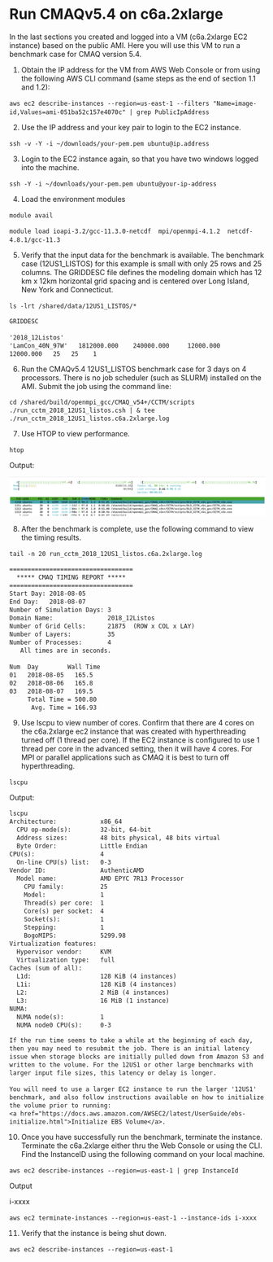 # Run CMAQv5.4 on c6a.2xlarge


In the last sections you created and logged into a VM (c6a.2xlarge EC2 instance) based on the public AMI.  Here you will use this VM to run a benchmark case for CMAQ version 5.4.  

1. Obtain the IP address for the VM from AWS Web Console or from using the following AWS CLI command (same steps as the end of section 1.1 and 1.2):

`aws ec2 describe-instances --region=us-east-1 --filters "Name=image-id,Values=ami-051ba52c157e4070c" | grep PublicIpAddress`

2. Use the IP address and your key pair to login to the EC2 instance.

`ssh -v -Y -i ~/downloads/your-pem.pem ubuntu@ip.address`

3. Login to the EC2 instance again, so that you have two windows logged into the machine.

`ssh -Y -i ~/downloads/your-pem.pem ubuntu@your-ip-address` 

4. Load the environment modules

`module avail`

`module load ioapi-3.2/gcc-11.3.0-netcdf  mpi/openmpi-4.1.2  netcdf-4.8.1/gcc-11.3 `

5. Verify that the input data for the benchmark is available.  The benchmark case (12US1_LISTOS) for this example is small with only 25 rows and 25 columns. The GRIDDESC file defines the modeling domain which has 12 km x 12km horizontal grid spacing and is centered over Long Island, New York and Connecticut.

`ls -lrt /shared/data/12US1_LISTOS/*`

```
GRIDDESC

'2018_12Listos'
'LamCon_40N_97W'   1812000.000    240000.000     12000.000     12000.000   25   25    1
```

6. Run the CMAQv5.4 12US1_LISTOS benchmark case for 3 days on 4 processors. There is no job scheduler (such as SLURM) installed on the AMI.  Submit the job using the command line: 

```
cd /shared/build/openmpi_gcc/CMAQ_v54+/CCTM/scripts
./run_cctm_2018_12US1_listos.csh | & tee ./run_cctm_2018_12US1_listos.c6a.2xlarge.log
```

7. Use HTOP to view performance. 

`htop`

Output:

![Screenshot of HTOP with hyperthreading off](htop_c6a.2xlarge_hyperthreading_off.png)


8. After the benchmark is complete, use the following command to view the timing results.

`tail -n 20 run_cctm_2018_12US1_listos.c6a.2xlarge.log`

```
==================================
  ***** CMAQ TIMING REPORT *****
==================================
Start Day: 2018-08-05
End Day:   2018-08-07
Number of Simulation Days: 3
Domain Name:               2018_12Listos
Number of Grid Cells:      21875  (ROW x COL x LAY)
Number of Layers:          35
Number of Processes:       4
   All times are in seconds.

Num  Day        Wall Time
01   2018-08-05   165.5
02   2018-08-06   165.8
03   2018-08-07   169.5
     Total Time = 500.80
      Avg. Time = 166.93
```

9. Use lscpu to view number of cores. Confirm that there are 4 cores on the c6a.2xlarge ec2 instance that was created with hyperthreading turned off (1 thread per core).  If the EC2 instance is configured to use 1 thread per core in the advanced setting, then it will have 4 cores. For MPI or parallel applications such as CMAQ it is best to turn off hyperthreading.

`lscpu`

Output:

```
lscpu
Architecture:            x86_64
  CPU op-mode(s):        32-bit, 64-bit
  Address sizes:         48 bits physical, 48 bits virtual
  Byte Order:            Little Endian
CPU(s):                  4
  On-line CPU(s) list:   0-3
Vendor ID:               AuthenticAMD
  Model name:            AMD EPYC 7R13 Processor
    CPU family:          25
    Model:               1
    Thread(s) per core:  1
    Core(s) per socket:  4
    Socket(s):           1
    Stepping:            1
    BogoMIPS:            5299.98
Virtualization features: 
  Hypervisor vendor:     KVM
  Virtualization type:   full
Caches (sum of all):     
  L1d:                   128 KiB (4 instances)
  L1i:                   128 KiB (4 instances)
  L2:                    2 MiB (4 instances)
  L3:                    16 MiB (1 instance)
NUMA:                    
  NUMA node(s):          1
  NUMA node0 CPU(s):     0-3
```

```{note}
If the run time seems to take a while at the beginning of each day, then you may need to resubmit the job. There is an initial latency issue when storage blocks are initially pulled down from Amazon S3 and written to the volume. For the 12US1 or other large benchmarks with larger input file sizes, this latency or delay is longer.

You will need to use a larger EC2 instance to run the larger '12US1' benchmark, and also follow instructions available on how to initialize the volume prior to running:
<a href="https://docs.aws.amazon.com/AWSEC2/latest/UserGuide/ebs-initialize.html">Initialize EBS Volume</a>.
```

10. Once you have successfully run the benchmark, terminate the instance. Terminate the c6a.2xlarge either thru the Web Console or using the CLI. Find the InstanceID using the following command on your local machine.

`aws ec2 describe-instances --region=us-east-1 | grep InstanceId`

Output

i-xxxx

`aws ec2 terminate-instances --region=us-east-1 --instance-ids i-xxxx`

11. Verify that the instance is being shut down.

`aws ec2 describe-instances --region=us-east-1`

